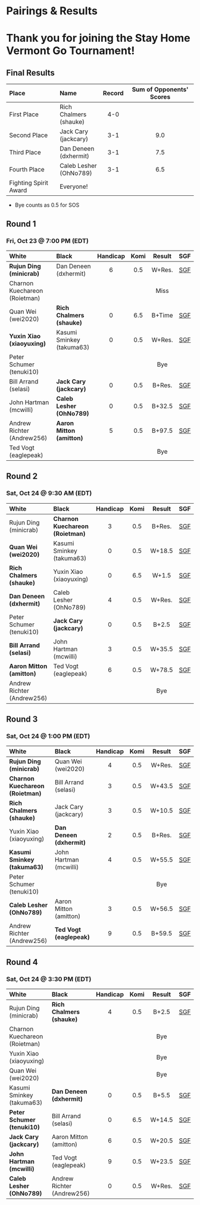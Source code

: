 # Pairings & Results

# Thank you for joining the Stay Home Vermont Go Tournament!

## Final Results

| Place                      | Name                                               | Record | Sum of Opponents' Scores |
|:-----                      |:-----                                              |:--------:| :--------:|
| First Place            | Rich Chalmers <br/>(shauke)                    | 4-0      ||
| Second Place            | Jack Cary <br/>(jackcary)                    | 3-1     |9.0|
| Third Place            | Dan Deneen	<br/>(dxhermit)                     | 3-1      |7.5|
| Fourth Place            | Caleb Lesher <br/>(OhNo789)                    | 3-1      |6.5|
| Fighting Spirit Award            | Everyone!                    | | |

* Bye counts as 0.5 for SOS

## Round 1
### Fri, Oct 23 @	7:00 PM (EDT)

| White                      | Black                                              | Handicap | Komi | Result | SGF |
|:-----                      |:-----                                              |:--------:|:----:|:------:|:---:|
| **Rujun Ding <br/>(minicrab)**         | Dan Deneen	<br/>(dxhermit)             | 6        | 0.5  | W+Res. |  [SGF](/assets/sgf/r1/minicrab-dxhermit.sgf)   |
| Charnon Kuechareon <br/>(Roietman)     |                                        |          |      | Miss   |      |
| Quan Wei <br/>(wei2020)                | **Rich Chalmers <br/>(shauke)**        | 0        | 6.5  | B+Time | [SGF](/assets/sgf/r1/wei2020-shauke.sgf)    |
| **Yuxin Xiao <br/>(xiaoyuxing)**       | Kasumi Sminkey <br/>(takuma63)         | 0        | 0.5  | W+Res. | [SGF](/assets/sgf/r1/xiaoyuxing-takuma63.sgf)    |
| Peter Schumer <br/>(tenuki10)          |                                        |          |      | Bye    |     |
| Bill Arrand <br/>(selasi)              | **Jack Cary <br/>(jackcary)**          | 0        | 0.5  | B+Res. | [SGF](/assets/sgf/r1/selasi-jackcary.sgf)    |
| John Hartman <br/>(mcwilli)            | **Caleb Lesher <br/>(OhNo789)**        | 0        | 0.5  | B+32.5 | [SGF](/assets/sgf/r1/mcwilli-OhNo789.sgf)    |
| Andrew Richter <br/>(Andrew256)        | **Aaron Mitton <br/>(amitton)**        | 5        | 0.5  | B+97.5 | [SGF](/assets/sgf/r1/Andrew256-amitton.sgf)    |
| Ted Vogt <br/>(eaglepeak)              |                                        |          |      | Bye    |     |

## Round 2
### Sat, Oct 24	@ 9:30 AM (EDT)

| White                      | Black                                                 | Handicap | Komi | Result | SGF |
|:-----                      |:-----                                                 |:--------:|:----:|:------:|:---:|
| Rujun Ding <br/>(minicrab)          | **Charnon Kuechareon <br/>(Roietman)**       | 3        | 0.5  | B+Res. | [SGF](/assets/sgf/r2/minicrab-roietman.sgf)     |
| **Quan Wei <br/>(wei2020)**         | Kasumi Sminkey <br/>(takuma63)               | 0        | 0.5  | W+18.5 | [SGF](/assets/sgf/r2/wei2020-takuma63.sgf)    |
| **Rich Chalmers <br/>(shauke)**     | Yuxin Xiao <br/>(xiaoyuxing)                 | 0        | 6.5  | W+1.5  | [SGF](/assets/sgf/r2/shauke-xiaoyuxing.sgf)    |
| **Dan Deneen	<br/>(dxhermit)**     | Caleb Lesher <br/>(OhNo789)                  | 4        | 0.5  | W+Res. | [SGF](/assets/sgf/r2/dxhermit-OhNo789.sgf)    |
| Peter Schumer <br/>(tenuki10)       | **Jack Cary <br/>(jackcary)**                | 0        | 0.5  | B+2.5  | [SGF](/assets/sgf/r2/tenuki10-jackcary.sgf)    |
| **Bill Arrand <br/>(selasi)**       | John Hartman <br/>(mcwilli)                  | 3        | 0.5  | W+35.5 | [SGF](/assets/sgf/r2/selasi-mcwilli.sgf)   |
| **Aaron Mitton <br/>(amitton)**     | Ted Vogt <br/>(eaglepeak)                    | 6        | 0.5  | W+78.5 | [SGF](/assets/sgf/r2/amitton-eaglepeak.sgf)   |
| Andrew Richter <br/>(Andrew256)     |                                              |          |      | Bye    |     |



## Round 3
### Sat, Oct 24	@ 1:00 PM (EDT)

| White                      | Black                                                 | Handicap | Komi | Result | SGF |
|:-----                      |:-----                                                 |:--------:|:----:|:------:|:---:|
| **Rujun Ding <br/>(minicrab)**          | Quan Wei <br/>(wei2020)                  | 4        | 0.5  | W+Res.       | [SGF](/assets/sgf/r3/minicrab-wei2020.sgf)    |
| **Charnon Kuechareon <br/>(Roietman)**  | Bill Arrand <br/>(selasi)                | 3        | 0.5  | W+43.5       | [SGF](/assets/sgf/r3/roietman-selasi.sgf)      |
| **Rich Chalmers <br/>(shauke)**         | Jack Cary <br/>(jackcary)                | 3        | 0.5  | W+10.5       | [SGF](/assets/sgf/r3/shauke-jackcary.sgf)      |
| Yuxin Xiao <br/>(xiaoyuxing)            | **Dan Deneen	<br/>(dxhermit)**          | 2        | 0.5  | B+Res.       | [SGF](/assets/sgf/r3/xiaoyuxing-dxhermit.sgf)      |
| **Kasumi Sminkey <br/>(takuma63)**      | John Hartman <br/>(mcwilli)              | 4        | 0.5  | W+55.5       | [SGF](/assets/sgf/r3/takuma63-mcwilli.sgf)      |
| Peter Schumer <br/>(tenuki10)           |                                          |          |      | Bye          |     |
| **Caleb Lesher <br/>(OhNo789)**         | Aaron Mitton <br/>(amitton)              | 3        | 0.5  | W+56.5       | [SGF](/assets/sgf/r3/OhNo789-amitton.sgf)      |
| Andrew Richter <br/>(Andrew256)         | **Ted Vogt <br/>(eaglepeak)**            | 9        | 0.5  | B+59.5       | [SGF](/assets/sgf/r3/Andrew256-eaglepeak.sgf)      |


## Round 4
### Sat, Oct 24	@ 3:30 PM (EDT)

| White                      | Black                                                 | Handicap | Komi | Result | SGF |
|:-----                      |:-----                                                 |:--------:|:----:|:------:|:---:|
| Rujun Ding <br/>(minicrab)          | **Rich Chalmers <br/>(shauke)**              | 4        | 0.5  | B+2.5  | [SGF](/assets/sgf/r4/minicrab-shauke.sgf)      |
| Charnon Kuechareon <br/>(Roietman)  |                                              |          |      |    Bye |     |
| Yuxin Xiao <br/>(xiaoyuxing)        |                                              |          |      |    Bye |     |
| Quan Wei <br/>(wei2020)             |                                              |          |      |    Bye |     |
| Kasumi Sminkey <br/>(takuma63)      | **Dan Deneen	<br/>(dxhermit)**              | 0        | 0.5  |  B+5.5 | [SGF](/assets/sgf/r4/takuma63-dxhermit.sgf)     |
| **Peter Schumer <br/>(tenuki10)**   | Bill Arrand <br/>(selasi)                    | 0        | 6.5  | W+14.5 | [SGF](/assets/sgf/r4/tenuki10-selasi.sgf)    |
| **Jack Cary <br/>(jackcary)**       | Aaron Mitton <br/>(amitton)                  | 6        | 0.5  | W+20.5 | [SGF](/assets/sgf/r4/jackcary-amitton.sgf)    |
| **John Hartman <br/>(mcwilli)**     | Ted Vogt <br/>(eaglepeak)                    | 9        | 0.5  | W+23.5 | [SGF](/assets/sgf/r4/mcwilli-eaglepeak.sgf)    |
| **Caleb Lesher <br/>(OhNo789)**     | Andrew Richter <br/>(Andrew256)              | 0        | 0.5  | W+Res. | [SGF](/assets/sgf/r4/OhNo789-Andrew256.sgf)    |

